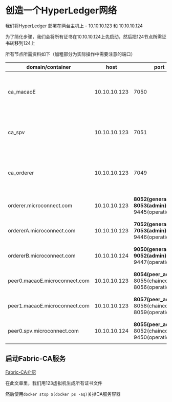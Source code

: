 # 创造一个HyperLedger网络

我们将HyperLedger 部署在两台主机上 - 10.10.10.123 和 10.10.10.124

为了简化步骤，我们会将所有证书在10.10.10.124上先启动，然后把124节点所需证书转移到124上

所有节点所需资料如下（加粗部分为实际操作中需要注意的端口）


| domain/container  | host | port  | describtion |
|---- |-- | ------|-------------|
| ca_macaoE |10.10.10.123 |7050 |澳交所组织的证书机构，会在发布完所有证书后关闭|
| ca_spv|10.10.10.123 |7051 |spv组织的证书机构，会在发布完所有证书后关闭|
| ca_orderer |10.10.10.123 |7049 |orderer组织的证书机构，会在发布完所有证书后关闭 |
| orderer.microconnect.com | 10.10.10.123| **8052(general) 8053(admin)** 9445(operation) |排序组织里的其中一个排序节点 |
| ordererA.microconnect.com | 10.10.10.123| **7052(general) 7053(admin)** 9446(operation) |排序组织里的其中一个排序节点 |
| ordererB.microconnect.com | 10.10.10.124| **9050(general) 9052(admin)** 9447(operation) |排序组织里的其中一个排序节点 |
| peer0.macaoE.microconnect.com | 10.10.10.123| **8054(peer_address)** 8055(chaincode) 8056(operation) |澳交所组织的一个peer节点 |
| peer1.macaoE.microconnect.com | 10.10.10.123| **8057(peer_address)** 8058(chaincode) 8059(operation) |澳交所组织的一个peer节点 |
| peer0.spv.microconnect.com | 10.10.10.124| **8055(peer_address)** 8052(chaincode) 9450(operation) |spv组织的一个peer节点 |

## 启动Fabric-CA服务
[Fabric-CA介绍](https://github.com/katheriney0116/HyperLedger_Network/blob/main/test2/Fabric-CA.md)

在此文章里，我们用123虚拟机生成所有证书文件

然后使用`docker stop $(docker ps -aq)`关掉CA服务容器
